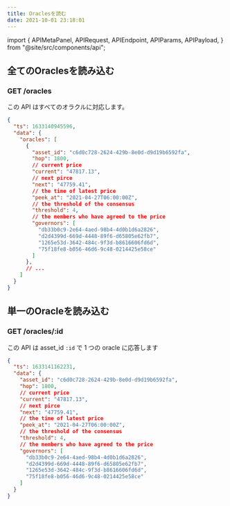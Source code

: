 ```yaml
---
title: Oraclesを読む
date: 2021-10-01 23:18:01
---
```


import { APIMetaPanel, APIRequest, APIEndpoint, APIParams, APIPayload, } from "@site/src/components/api";

## 全てのOraclesを読み込む

### GET /oracles

この API はすべてのオラクルに対応します。

<APIEndpoint base="https://leaf-api.pando.im/api" url="/oracles" />

<APIMetaPanel />

<APIRequest title="全てのOraclesを読み込む" method="GET" isPublic base="https://leaf-api.pando.im/api" url='/oracles' />

```json title="Response"
{
  "ts": 1633140945596,
  "data": {
    "oracles": [
      {
        "asset_id": "c6d0c728-2624-429b-8e0d-d9d19b6592fa",
        "hop": 1800,
        // current price
        "current": "47817.13",
        // next pirce
        "next": "47759.41",
        // the time of latest price
        "peek_at": "2021-04-27T06:00:00Z",
        // the threshold of the consensus
        "threshold": 4,
        // the members who have agreed to the price
        "governors": [
          "db33b0c9-2e64-4aed-98b4-4d0b1d6a2826",
          "d2d4399d-669d-4448-89f6-d65805e62fb7",
          "1265e53d-3642-484c-9f3d-b8616606fd6d",
          "75f18fe8-b056-46d6-9c48-0214425e58ce"
        ]
      },
      // ...
    ]
  }
}
```

## 単一のOracleを読み込む

### GET /oracles/:id

この API は asset_id `:id` で 1 つの oracle に応答します

<APIEndpoint base="https://leaf-api.pando.im/api" url="/oracles/:id" />

<APIMetaPanel />

<APIParams p-id="the asset id" p-id-required="{true}" />

<APIRequest title="単一のOracleを読み込む" method="GET" isPublic base="https://leaf-api.pando.im/api" url='/oracles/c6d0c728-2624-429b-8e0d-d9d19b6592fa' />

```json title="Response"
{
  "ts": 1633141162231,
  "data": {
    "asset_id": "c6d0c728-2624-429b-8e0d-d9d19b6592fa",
    "hop": 1800,
    // current price
    "current": "47817.13",
    // next pirce
    "next": "47759.41",
    // the time of latest price
    "peek_at": "2021-04-27T06:00:00Z",
    // the threshold of the consensus
    "threshold": 4,
    // the members who have agreed to the price
    "governors": [
      "db33b0c9-2e64-4aed-98b4-4d0b1d6a2826",
      "d2d4399d-669d-4448-89f6-d65805e62fb7",
      "1265e53d-3642-484c-9f3d-b8616606fd6d",
      "75f18fe8-b056-46d6-9c48-0214425e58ce"
    ]
  }
}
```
